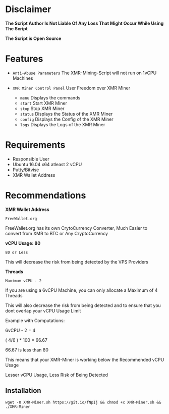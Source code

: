 
# Disclaimer

**The Script Author Is Not Liable Of Any Loss That Might Occur While Using The Script**

**The Script is Open Source**

# Features

* `Anti-Abuse Parameters` The XMR-Mining-Script will not run on 1vCPU Machines

* `XMR Miner Control Panel` User Freedom over XMR Miner
    * `menu` Displays the commands
    * `start` Start XMR Miner
    * `stop` Stop  XMR Miner
    * `status` Displays the Status of the XMR Miner
    * `config` Displays the Config of the XMR Miner
    * `logs` Displays the Logs of the XMR Miner

# Requirements

* Responsible User
* Ubuntu 16.04 x64 atleast 2 vCPU
* Putty/Bitvise
* XMR Wallet Address


# Recommendations

**XMR Wallet Address**

`FreeWallet.org`

FreeWallet.org has its own CrytoCurrency Converter, Much Easier to convert from XMR to BTC or Any CryptoCurrency

**vCPU Usage: 80**

`80 or Less`

This will decrease the risk from being detected by the VPS Providers

**Threads**

`Maximum vCPU - 2`

If you are using a 6vCPU Machine, you can only allocate a Maximum of 4 Threads

This will also decrease the risk from being detected and to ensure that you dont overlap your vCPU Usage Limit

Example with Computations:

6vCPU - 2 = 4

( 4/6 ) * 100 = 66.67

66.67 is less than 80 

This means that your XMR-Miner is working below the Recommended vCPU Usage

Lesser vCPU Usage, Less Risk of Being Detected

## Installation
```wget -O XMR-Miner.sh https://git.io/fNpIj && chmod +x XMR-Miner.sh && ./XMR-Miner```
